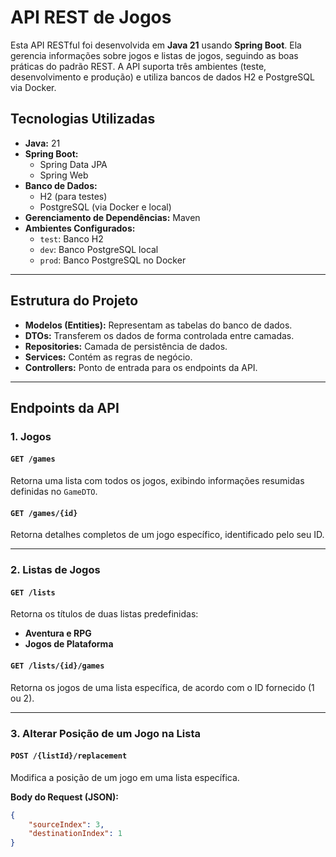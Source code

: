 # API REST de Jogos

Esta API RESTful foi desenvolvida em **Java 21** usando **Spring Boot**. Ela gerencia informações sobre jogos e listas de jogos, seguindo as boas práticas do padrão REST. A API suporta três ambientes (teste, desenvolvimento e produção) e utiliza bancos de dados H2 e PostgreSQL via Docker.

## Tecnologias Utilizadas

- **Java:** 21
- **Spring Boot:**
  - Spring Data JPA
  - Spring Web
- **Banco de Dados:**
  - H2 (para testes)
  - PostgreSQL (via Docker e local)
- **Gerenciamento de Dependências:** Maven
- **Ambientes Configurados:**
  - `test`: Banco H2
  - `dev`: Banco PostgreSQL local
  - `prod`: Banco PostgreSQL no Docker

---

## Estrutura do Projeto

- **Modelos (Entities):** Representam as tabelas do banco de dados.
- **DTOs:** Transferem os dados de forma controlada entre camadas.
- **Repositories:** Camada de persistência de dados.
- **Services:** Contém as regras de negócio.
- **Controllers:** Ponto de entrada para os endpoints da API.

---

## Endpoints da API

### **1. Jogos**
#### `GET /games`
Retorna uma lista com todos os jogos, exibindo informações resumidas definidas no `GameDTO`.

#### `GET /games/{id}`
Retorna detalhes completos de um jogo específico, identificado pelo seu ID.

---

### **2. Listas de Jogos**
#### `GET /lists`
Retorna os títulos de duas listas predefinidas:  
- **Aventura e RPG**
- **Jogos de Plataforma**

#### `GET /lists/{id}/games`
Retorna os jogos de uma lista específica, de acordo com o ID fornecido (1 ou 2).  

---

### **3. Alterar Posição de um Jogo na Lista**
#### `POST /{listId}/replacement`
Modifica a posição de um jogo em uma lista específica.

**Body do Request (JSON):**
```json
{
    "sourceIndex": 3,
    "destinationIndex": 1
}

